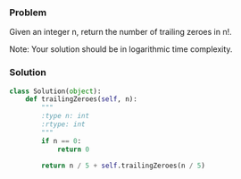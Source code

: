 ### Problem
Given an integer n, return the number of trailing zeroes in n!.

Note: Your solution should be in logarithmic time complexity.
### Solution
```python
class Solution(object):
    def trailingZeroes(self, n):
        """
        :type n: int
        :rtype: int
        """
        if n == 0:
            return 0
        
        return n / 5 + self.trailingZeroes(n / 5)
        
```